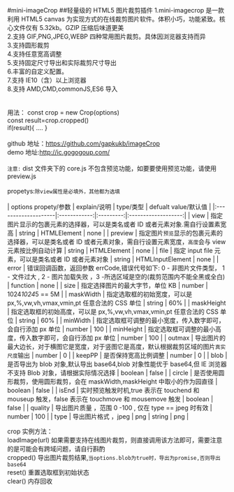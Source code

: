 #mini-imageCrop ##轻量级的 HTML5 图片裁剪插件
1.mini-imagecrop 是一款利用 HTML5
canvas 为实现方式的在线裁剪图片软件。体积小巧，功能紧致。核心文件仅有 5.32kb。GZIP 压缩后味道更美
<br /> 2.支持 GIF,PNG,JPEG,WEBP 四种常用图片裁剪。具体因浏览器支持而异 <br /> 3.支持圆形裁剪 <br /> 4.支持任意宽高调整<br /> 5.支持固定尺寸导出和实际裁剪尺寸导出<br /> 6.丰富的自定义配置。<br /> 7.支持 IE10（含）以上浏览器 <br /> 8.支持 AMD,CMD,commonJS,ES6 导入<br />
<br />
<br />
用法： const crop = new Crop(options)<br>
const result=crop.cropped()<br>
if(result){
    ....
}
<br />
<br />
github 地址：https://github.com/gapkukb/imageCrop<br />
demo 地址:http://ic.gogogoup.com/<br /><br />
`注意:` dist 文件夹下的 core.js 不包含预览功能，如要要使用预览功能，请使用 preview.js
<br /><br />
propetys:`除view属性是必填外，其他都为选填`<br><br>
| options propety/参数 | explain/说明 | type/类型 | defualt value/默认值 |
|:--------------------|:------------:|:---------:|:-------------------:|
| view | 指定图片显示的包裹元素的选择器，可以是类名或者 ID 或者元素对象.需自行设置素宽高 | string &#124; HTMLElement | none |
| preview | 指定图片`预览`显示的包裹元素的选择器，可以是类名或者 ID 或者元素对象，需自行设置元素宽度，`高度`会与 view 元素按比例自动计算 | string &#124; HTMLElement | none |
| file | 指定 input file 元素，可以是类名或者 ID 或者元素对象 | string &#124; HTMLInputElement | none |
| error | 错误回调函数，返回参数 errCode,错误代号如下: 0 - 非图片文件类型， 1 - 文件过大 , 2 - 图片加载失败 ，3 -所选区域是空的(裁剪范围内不能全黑或全白) | function | none |
| size | 指定选择图片的最大字节，单位 KB | number | 1024*1024*5 == 5M |
| maskWidth | 指定选取框的初始宽度，可以是 px,%,vw,vh,vmax,vmin,pt 任意合法的 CSS 单位 | string | 60% |
| maskHeight | 指定选取框的初始高度，可以是 px,%,vw,vh,vmax,vmin,pt 任意合法的 CSS 单位 | string | 60% |
| minWidth | 指定选取框可调整的最小宽度，传入数字即可，会自行添加 px 单位 | number | 100 |
| minHeight | 指定选取框可调整的最小高度，传入数字即可，会自行添加 px 单位 | number | 100 |
| outmax | 导出图片的最大边长，对于横图它是宽度，对于竖图它是高度，默认根据裁剪区域的图片`真实尺度`输出 | number | 0 |
| keepPP | 是否保持宽高比例调整 | number | 0 |
| blob | 是否导出为 blob 对象,默认导出 base64,blob 对象性能优于 base64,但 IE 浏览器不支持 Blob 对象，请根据实际情况选择 | boolean | false |
| circle | 是否使用圆形裁剪，使用圆形裁剪，会在 maskWidth,maskHeight 中取小的作为园直径 | boolean | false |
| isEnd | 实时预览触发时机,true 表示在 touchend 和 mouseup 触发，false 表示在 touchmove 和 mousemove 触发 | boolean | false |
| quality | 导出图片质量 ，范围 0 -100 , 仅在 type == jpeg 时有效 | number | 100 |
| type | 导出图片格式 ，jpeg &#124; png | string | png |

crop 实例方法：<br>
loadImage(url) 如果需要支持在线图片裁剪，则直接调用该方法即可，需要注意的是可能会有跨域问题，请自行斟酌<br>
cropped() 导出图片裁剪结果,`当options.blob为true时，导出为promise,否则导出base64`<br>
reset() 重置选取框到初始状态<br>
clear() 内存回收<br>

